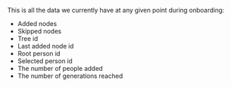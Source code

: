 This is all the data we currently have at any given point during onboarding:
* Added nodes
* Skipped nodes
* Tree id
* Last added node id
* Root person id
* Selected person id
* The number of people added
* The number of generations reached